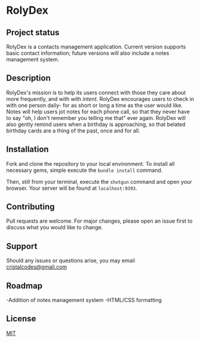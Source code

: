 
# RolyDex

## Project status

RolyDex is a contacts management application. Current version supports basic contact information; future versions will also include a notes management system.


## Description

RolyDex's mission is to help its users connect with those they care about more frequently, and with with _intent_. RolyDex encourages users to check in with one person daily- for as short or long a time as the user would like. Notes will help users jot notes for each phone call, so that they never have to say "oh, I don't remember you telling me that" ever again. RolyDex will also gently remind users when a birthday is approaching, so that belated birthday cards are a thing of the past, once and for all.


## Installation

Fork and clone the repository to your local environment. To install all necessary gems, simple execute the `bundle install` command.

Then, still from your terminal, execute the `shotgun` command and open your browser. Your server will be found at `localhost:9393`.




## Contributing
Pull requests are welcome. For major changes, please open an issue first to discuss what you would like to change.



## Support
Should any issues or questions arise, you may email cristalcodes@gmail.com



## Roadmap
-Addition of notes management system
-HTML/CSS formatting


## License
[MIT](https://choosealicense.com/licenses/mit/)
